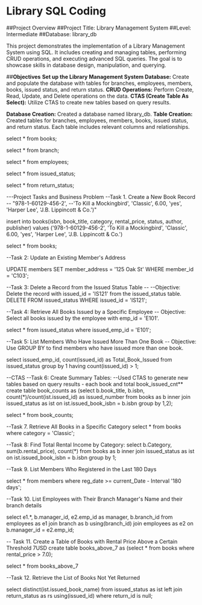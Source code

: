 # Library SQL Coding

##Project Overview
##Project Title: Library Management System
##Level: Intermediate
##Database: library_db

This project demonstrates the implementation of a Library Management System using SQL. It includes creating and managing tables, performing CRUD operations, and executing advanced SQL queries. The goal is to showcase skills in database design, manipulation, and querying.


##**Objectives**
**Set up the Library Management System Database:** Create and populate the database with tables for branches, employees, members, books, issued status, and return status.
**CRUD Operations:** Perform Create, Read, Update, and Delete operations on the data.
**CTAS (Create Table As Select):** Utilize CTAS to create new tables based on query results.


**Database Creation:** Created a database named library_db.
**Table Creation:** Created tables for branches, employees, members, books, issued status, and return status. Each table includes relevant columns and relationships.


select *
from books;

select *
from branch;

select *
from employees;

select *
from issued_status;

select *
from return_status;


---Project Tasks and Business Problem
--Task 1. Create a New Book Record -- "978-1-60129-456-2', 
--'To Kill a Mockingbird', 'Classic', 6.00, 'yes', 'Harper Lee', 'J.B. Lippincott & Co.')"

insert into books(isbn, book_title, category, rental_price, status, author, publisher)
values
('978-1-60129-456-2', 'To Kill a Mockingbird', 'Classic', 6.00, 'yes', 'Harper Lee', 'J.B. Lippincott & Co.')

select * from books;


--Task 2: Update an Existing Member's Address

UPDATE members
SET member_address = '125 Oak St'
WHERE member_id = 'C103';


--Task 3: Delete a Record from the Issued Status Table -- 
--Objective: Delete the record with issued_id = 'IS121' from the issued_status table.
DELETE FROM issued_status
WHERE   issued_id =   'IS121';

--Task 4: Retrieve All Books Issued by a Specific Employee 
-- Objective: Select all books issued by the employee with emp_id = 'E101'.

select *
from issued_status
where issued_emp_id = 'E101';

--Task 5: List Members Who Have Issued More Than One Book
-- Objective: Use GROUP BY to find members who have issued more than one book.

select issued_emp_id, count(issued_id) as Total_Book_Issued
from issued_status
group by 1
having count(issued_id) > 1;


--CTAS
--Task 6: Create Summary Tables: 
--Used CTAS to generate new tables based on query results - each book and total book_issued_cnt**
create table book_counts
as
(select b.book_title, b.isbn, count(*)/count(ist.issued_id) as issued_number
from books as b
inner join issued_status as ist
on ist.issued_book_isbn = b.isbn
group by 1,2);


select * from book_counts;

--Task 7. Retrieve All Books in a Specific Category
select *
from books
where category = 'Classic';

--Task 8: Find Total Rental Income by Category:
select b.Category, sum(b.rental_price), count(*)
from books as b
inner join issued_status as ist
on ist.issued_book_isbn = b.isbn
group by 1;

--Task 9. List Members Who Registered in the Last 180 Days


select *
from members
where reg_date >= current_Date - Interval '180 days';

--Task 10. List Employees with Their Branch Manager's Name and their branch details

select e1.*, b.manager_id, e2.emp_id as manager, b.branch_id
from employees as e1
join branch as b
using(branch_id)
join employees as e2
on b.manager_id = e2.emp_id;

-- Task 11. Create a Table of Books with Rental Price Above a Certain Threshold 7USD
create table books_above_7
as
(select *
from books
where rental_price > 7.0);

select * from books_above_7

--Task 12. Retrieve the List of Books Not Yet Returned

select distinct(ist.issued_book_name)
from issued_status as ist
left join return_status as rs
using(issued_id)
where return_id is null;
